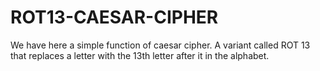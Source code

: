 # ROT13-CAESAR-CIPHER
We have here a  simple function of caesar cipher. A variant called ROT 13 that replaces a letter with the 13th letter after it in the alphabet.
